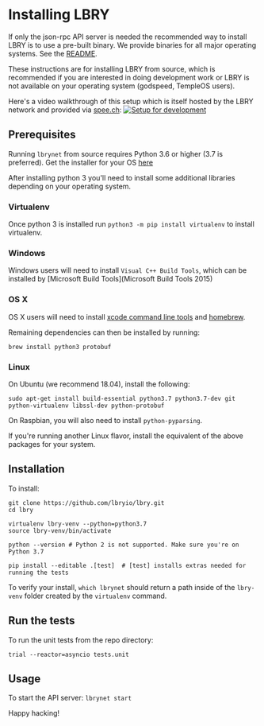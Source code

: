 # Installing LBRY

If only the json-rpc API server is needed the recommended way to install LBRY is to use a pre-built binary. We provide binaries for all major operating systems. See the [README](README.md).

These instructions are for installing LBRY from source, which is recommended if you are interested in doing development work or LBRY is not available on your operating system (godspeed, TempleOS users).

Here's a video walkthrough of this setup which is itself hosted by the LBRY network and provided via [spee.ch](https://github.com/lbryio/spee.ch):
[![Setup for development](https://spee.ch/2018-10-04-17-13-54-017046806.png)](https://spee.ch/967f99344308f1e90f0620d91b6c93e4dfb240e0/lbrynet-dev-setup.mp4)

## Prerequisites

Running `lbrynet` from source requires Python 3.6 or higher (3.7 is preferred). Get the installer for your OS [here](https://www.python.org/downloads/release/python-370/)

After installing python 3 you'll need to install some additional libraries depending on your operating system.

### Virtualenv

Once python 3 is installed run `python3 -m pip install virtualenv` to install virtualenv.

### Windows

Windows users will need to install `Visual C++ Build Tools`, which can be installed by [Microsoft Build Tools](Microsoft Build Tools 2015)


### OS X

OS X users will need to install [xcode command line tools](https://developer.xamarin.com/guides/testcloud/calabash/configuring/osx/install-xcode-command-line-tools/) and [homebrew](http://brew.sh/).

Remaining dependencies can then be installed by running:

```
brew install python3 protobuf
```

### Linux

On Ubuntu (we recommend 18.04), install the following:

```
sudo apt-get install build-essential python3.7 python3.7-dev git python-virtualenv libssl-dev python-protobuf
```

On Raspbian, you will also need to install `python-pyparsing`.

If you're running another Linux flavor, install the equivalent of the above packages for your system.

## Installation

To install:

 ```
 git clone https://github.com/lbryio/lbry.git
 cd lbry
 
 virtualenv lbry-venv --python=python3.7
 source lbry-venv/bin/activate

 python --version # Python 2 is not supported. Make sure you're on Python 3.7

 pip install --editable .[test]  # [test] installs extras needed for running the tests
 ```

To verify your install, `which lbrynet` should return a path inside of the `lbry-venv` folder created by the `virtualenv` command.

## Run the tests
To run the unit tests from the repo directory:
 ```
 trial --reactor=asyncio tests.unit
 ```

## Usage

To start the API server:
    `lbrynet start`


Happy hacking!
